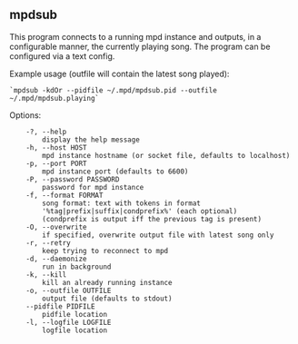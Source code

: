 ## mpdsub

This program connects to a running mpd instance and outputs, in a configurable manner, the currently playing song. The program can be configured via a text config.

Example usage (outfile will contain the latest song played):

	`mpdsub -kdOr --pidfile ~/.mpd/mpdsub.pid --outfile ~/.mpd/mpdsub.playing`

Options:
```
	-?, --help
		display the help message
	-h, --host HOST
		mpd instance hostname (or socket file, defaults to localhost)
	-p, --port PORT
		mpd instance port (defaults to 6600)
	-P, --password PASSWORD
		password for mpd instance
	-f, --format FORMAT
		song format: text with tokens in format
		'%tag|prefix|suffix|condprefix%' (each optional)
		(condprefix is output iff the previous tag is present)
	-O, --overwrite
		if specified, overwrite output file with latest song only
	-r, --retry
		keep trying to reconnect to mpd
	-d, --daemonize
		run in background
	-k, --kill
		kill an already running instance
	-o, --outfile OUTFILE
		output file (defaults to stdout)
	--pidfile PIDFILE
		pidfile location
	-l, --logfile LOGFILE
		logfile location
```

